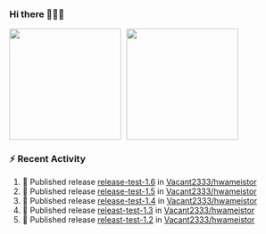 ### Hi there 👋👋👋

<div style="display: flex; gap: 10px;">
  <img height="200px" src="https://github-readme-stats.vercel.app/api?username=Vacant2333&show_icons=true&theme=flag-india&count_private=true&hide_rank=true&include_all_commits=true">
  <img height="200px" src="https://github-readme-stats.vercel.app/api/top-langs/?username=Vacant2333&layout=donut">
</div>

### :zap: Recent Activity

<!--START_SECTION:activity-->
1. 🚀 Published release [release-test-1.6](https://github.com/Vacant2333/hwameistor/releases/tag/1.6) in [Vacant2333/hwameistor](https://github.com/Vacant2333/hwameistor)
2. 🚀 Published release [release-test-1.5](https://github.com/Vacant2333/hwameistor/releases/tag/1.5) in [Vacant2333/hwameistor](https://github.com/Vacant2333/hwameistor)
3. 🚀 Published release [release-test-1.4](https://github.com/Vacant2333/hwameistor/releases/tag/1.4) in [Vacant2333/hwameistor](https://github.com/Vacant2333/hwameistor)
4. 🚀 Published release [releast-test-1.3](https://github.com/Vacant2333/hwameistor/releases/tag/1.3) in [Vacant2333/hwameistor](https://github.com/Vacant2333/hwameistor)
5. 🚀 Published release [releast-test-1.2](https://github.com/Vacant2333/hwameistor/releases/tag/1.2) in [Vacant2333/hwameistor](https://github.com/Vacant2333/hwameistor)
<!--END_SECTION:activity-->
